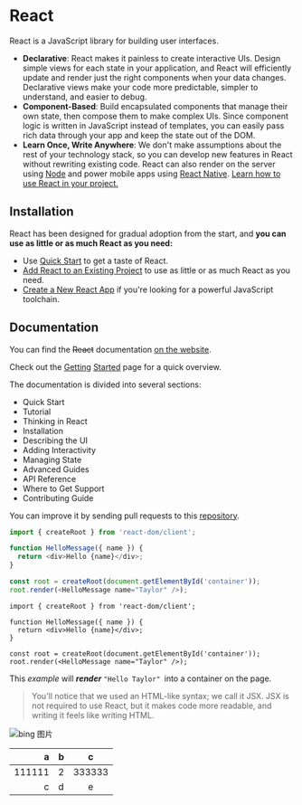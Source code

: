 React
===
React is a JavaScript library for building user interfaces.
* __Declarative__: React makes it painless to create interactive UIs. Design simple views for each state in your application, and React will efficiently update and render just the right components when your data changes. Declarative views make your code more predictable, simpler to understand, and easier to debug.
* __Component-Based__: Build encapsulated components that manage their own state, then compose them to make complex UIs. Since component logic is written in JavaScript instead of templates, you can easily pass rich data through your app and keep the state out of the DOM.
* __Learn Once, Write Anywhere__: We don't make assumptions about the rest of your technology stack, so you can develop new features in React without rewriting existing code. React can also render on the server using [Node](https://nodejs.org/en) and power mobile apps using [React Native](https://reactnative.dev/).
[Learn how to use React in your project.](https://react.dev/learn)
## Installation
React has been designed for gradual adoption from the start, and __you can use as little or as much React as you need:__

* Use [Quick Start](https://react.dev/learn) to get a taste of React.
* [Add React to an Existing Project](https://react.dev/learn/add-react-to-an-existing-project) to use as little or as much React as you need.
* [Create a New React App](https://react.dev/learn/creating-a-react-app) if you're looking for a powerful JavaScript toolchain.
## Documentation
You can find the ~~React~~ documentation [on the website](https://react.dev/).

Check out the [Getting](https://react.dev/learn) [Started](https://react.dev/learn) page for a quick overview.

The documentation is divided into several sections:
* Quick Start
* Tutorial
* Thinking in React
* Installation
* Describing the UI
* Adding Interactivity
* Managing State
* Advanced Guides
* API Reference
* Where to Get Support
* Contributing Guide

You can improve it by sending pull requests to this [repository](https://github.com/reactjs/react.dev).

``` javascript
import { createRoot } from 'react-dom/client';

function HelloMessage({ name }) {
  return <div>Hello {name}</div>;
}

const root = createRoot(document.getElementById('container'));
root.render(<HelloMessage name="Taylor" />);
```
    import { createRoot } from 'react-dom/client';

    function HelloMessage({ name }) {
      return <div>Hello {name}</div>;
    }

    const root = createRoot(document.getElementById('container'));
    root.render(<HelloMessage name="Taylor" />);



This *example* will ***render*** `"Hello Taylor" `into a container on the page.

> You'll notice that we used an HTML-like syntax; we call it JSX. JSX is not required to use React, but it makes code more readable, and writing it feels like writing HTML.

![bing 图片](https://th.bing.com/th/id/OIP.oVSj3uFsJgyPwO3fBNMMfAHaHa?w=236&h=236&c=7&o=5&dpr=1.5&pid=1.20)

| a | b | c |
|-:|-|:-:|
|111111|2|333333|
|c|d|e|



